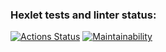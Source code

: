 ### Hexlet tests and linter status:
[![Actions Status](https://github.com/hikarinakano/frontend-project-11/workflows/hexlet-check/badge.svg)](https://github.com/hikarinakano/frontend-project-11/actions)
[![Maintainability](https://api.codeclimate.com/v1/badges/15cb02c480dafc1db4fb/maintainability)](https://codeclimate.com/github/hikarinakano/frontend-project-11/maintainability)